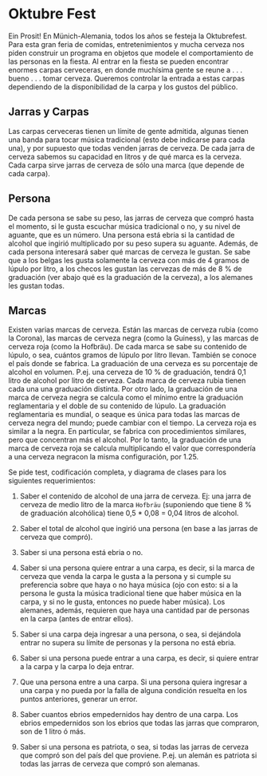 # Oktubre Fest

Ein Prosit! En Münich-Alemania, todos los años se festeja la Oktubrefest. Para esta gran feria 
de comidas, entretenimientos y mucha cerveza nos piden construir un programa en objetos que 
modele el comportamiento de las personas en la fiesta. Al entrar en la fiesta se pueden 
encontrar enormes carpas cerveceras, en donde muchísima gente se reune a . . . bueno . . . 
tomar cerveza. Queremos controlar la entrada a estas carpas dependiendo de la disponibilidad 
de la carpa y los gustos del público.

## Jarras y Carpas
Las carpas cerveceras tienen un límite de gente admitida, algunas tienen una banda para tocar 
música tradicional (esto debe indicarse para cada una), y por supuesto que todas venden jarras 
de cerveza. De cada jarra de cerveza sabemos su capacidad en litros y de qué marca es la 
cerveza. Cada carpa sirve jarras de cerveza de sólo una marca (que depende de cada carpa).

## Persona
De cada persona se sabe su peso, las jarras de cerveza que compró hasta el momento, si le 
gusta escuchar música tradicional o no, y su nivel de aguante, que es un número. Una persona 
está ebria si la cantidad de alcohol que ingirió multiplicado por su peso supera su aguante. 
Además, de cada persona interesará saber qué marcas de cerveza le gustan. Se sabe que a los 
belgas les gusta solamente la cerveza con más de 4 gramos de lúpulo por litro, a los checos 
les gustan las cervezas de más de 8 % de graduación (ver abajo qué es la graduación de la 
cerveza), a los alemanes les gustan todas.

## Marcas
Existen varias marcas de cerveza. Están las marcas de cerveza rubia (como la Corona), las 
marcas de cerveza negra (como la Guiness), y las marcas de cerveza roja (como la Hofbräu).
 De cada marca se sabe su contenido de lúpulo, o sea, cuántos gramos de lúpulo por litro 
 llevan. También se conoce el país donde se fabrica.
La graduación de una cerveza es su porcentaje de alcohol en volumen. P.ej. una cerveza de 
10 % de graduación, tendrá 0,1 litro de alcohol por litro de cerveza. Cada marca de cerveza 
rubia tienen cada una una graduación distinta. Por otro lado, la graduación de una marca de 
cerveza negra se calcula como el mínimo entre la graduación reglamentaria y el doble de su 
contenido de lúpulo. La graduación reglamentaria es mundial, o seaque es única para todas las 
marcas de cerveza negra del mundo; puede cambiar con el tiempo. La cerveza roja es similar a 
la negra. En particular, se fabrica con procedimientos
similares, pero que concentran más el alcohol. Por lo tanto, la graduación de una marca de 
cerveza roja se calcula multiplicando el valor que correspondería a una cerveza negracon la 
misma configuración, por 1.25.

Se pide test, codificación completa, y diagrama de clases para los siguientes requerimientos:

1. Saber el contenido de alcohol de una jarra de cerveza. Ej: una jarra de cerveza de medio 
litro de la marca `Hofbräu` (suponiendo que tiene 8 % de graduación alcohólica) tiene 
0,5 * 0,08 = 0,04 litros de alcohol.

2. Saber el total de alcohol que ingirió una persona (en base a las jarras de cerveza que compró).

3. Saber si una persona está ebria o no.

4. Saber si una persona quiere entrar a una carpa, es decir, si la marca de cerveza que 
venda la carpa le gusta a la persona y si cumple su preferencia sobre que haya o no haya 
música (ojo con esto: si a la persona le gusta la música tradicional tiene que haber música 
en la carpa, y si no le gusta, entonces no puede haber música). Los alemanes, además, requieren 
que haya una cantidad par de personas en la carpa (antes de entrar ellos).

5. Saber si una carpa deja ingresar a una persona, o sea, si dejándola entrar no supera su 
límite de personas y la persona no está ebria.

6. Saber si una persona puede entrar a una carpa, es decir, si quiere entrar a la carpa y 
la carpa lo deja entrar.

7. Que una persona entre a una carpa. Si una persona quiera ingresar a una carpa y no pueda 
por la falla de alguna condición resuelta en los puntos anteriores, generar un error.

8. Saber cuantos ebrios empedernidos hay dentro de una carpa. Los ebrios empedernidos son 
los ebrios que todas las jarras que compraron, son de 1 litro ó más.

9. Saber si una persona es patriota, o sea, si todas las jarras de cerveza que compró son 
del país del que proviene. P.ej. un alemán es patriota si todas las jarras de cerveza que 
compró son alemanas.
